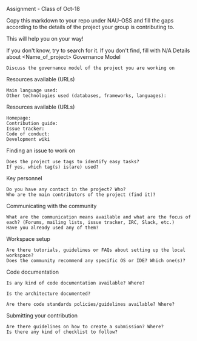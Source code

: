 Assignment - Class of Oct-18

Copy this markdown to your repo under NAU-OSS and fill the gaps according to the details of the project your group is contributing to.

This will help you on your way!

If you don't know, try to search for it. If you don't find, fill with N/A
Details about <Name_of_project>
Governance Model

    Discuss the governance model of the project you are working on

Resources available (URLs)

    Main language used:
    Other technologies used (databases, frameworks, languages):

Resources available (URLs)

    Homepage:
    Contribution guide:
    Issue tracker:
    Code of conduct:
    Development wiki

Finding an issue to work on

    Does the project use tags to identify easy tasks?
    If yes, which tag(s) is(are) used?

Key personnel

    Do you have any contact in the project? Who?
    Who are the main contributors of the project (find it)?

Communicating with the community

    What are the communication means available and what are the focus of each? (Forums, mailing lists, issue tracker, IRC, Slack, etc.)
    Have you already used any of them?

Workspace setup

    Are there tutorials, guidelines or FAQs about setting up the local workspace?
    Does the community recommend any specific OS or IDE? Which one(s)?

Code documentation

    Is any kind of code documentation available? Where?

    Is the architecture documented?

    Are there code standards policies/guidelines available? Where?

Submitting your contribution

    Are there guidelines on how to create a submission? Where?
    Is there any kind of checklist to follow?